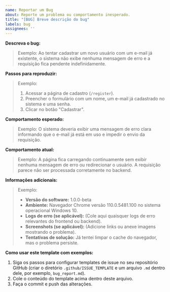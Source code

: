 ```yaml
---
name: Reportar um Bug
about: Reporte um problema ou comportamento inesperado.
title: "[BUG] Breve descrição do bug"
labels: bug
assignees: ''
---
```


**Descreva o bug:**

> Exemplo: Ao tentar cadastrar um novo usuário com um e-mail já existente, o sistema não exibe nenhuma mensagem de erro e a requisição fica pendente indefinidamente.

**Passos para reproduzir:**

> Exemplo:
> 1. Acessar a página de cadastro (`/register`).
> 2. Preencher o formulário com um nome, um e-mail já cadastrado no sistema e uma senha.
> 3. Clicar no botão "Cadastrar".

**Comportamento esperado:**

> Exemplo: O sistema deveria exibir uma mensagem de erro clara informando que o e-mail já está em uso e impedir o envio da requisição.

**Comportamento atual:**

> Exemplo: A página fica carregando continuamente sem exibir nenhuma mensagem de erro ou redirecionar o usuário. A requisição parece não ser processada corretamente no backend.

**Informações adicionais:**

> Exemplo:
> * **Versão do software:** 1.0.0-beta
> * **Ambiente:** Navegador Chrome versão 110.0.5481.100 no sistema operacional Windows 10.
> * **Logs de erro (se aplicável):** (Cole aqui quaisquer logs de erro relevantes do frontend ou backend).
> * **Screenshots (se aplicável):** (Adicione links ou anexe imagens mostrando o problema).
> * **Tentativas de solução:** Já tentei limpar o cache do navegador, mas o problema persiste.

**Como usar este template com exemplos:**

1.  Siga os passos para configurar templates de issue no seu repositório GitHub (criar o diretório `.github/ISSUE_TEMPLATE` e um arquivo `.md` dentro dele, por exemplo, `bug_report.md`).
2.  Cole o conteúdo do template acima dentro deste arquivo.
3.  Faça o commit e push das alterações.